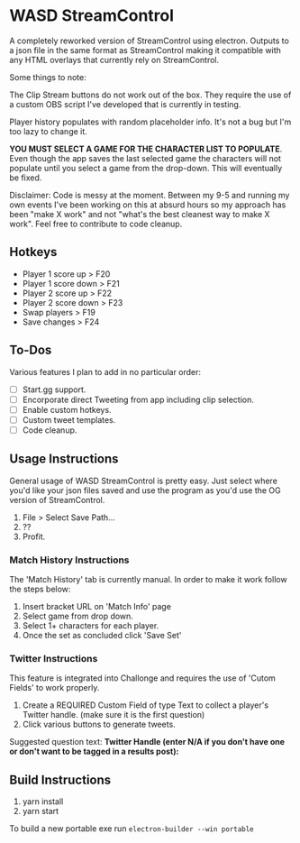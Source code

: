 # WASD StreamControl
A completely reworked version of StreamControl using electron. Outputs to a json file in the same format as StreamControl making it compatible with any HTML overlays that currently rely on StreamControl.

Some things to note:

The Clip Stream buttons do not work out of the box. They require the use of a custom OBS script I've developed that is currently in testing.

Player history populates with random placeholder info. It's not a bug but I'm too lazy to change it.

**YOU MUST SELECT A GAME FOR THE CHARACTER LIST TO POPULATE**. Even though the app saves the last selected game the characters will not populate until you select a game from the drop-down. This will eventually be fixed.

Disclaimer: Code is messy at the moment. Between my 9-5 and running my own events I've been working on this at absurd hours so my approach has been "make X work" and not "what's the best cleanest way to make X work". Feel free to contribute to code cleanup.

## Hotkeys
* Player 1 score up > F20
* Player 1 score down > F21
* Player 2 score up > F22
* Player 2 score down > F23
* Swap players > F19
* Save changes  > F24

## To-Dos
Various features I plan to add in no particular order:
- [ ] Start.gg support.
- [ ] Encorporate direct Tweeting from app including clip selection.
- [ ] Enable custom hotkeys.
- [ ] Custom tweet templates.
- [ ] Code cleanup.

## Usage Instructions
General usage of WASD StreamControl is pretty easy. Just select where you'd like your json files saved and use the program as you'd use the OG version of StreamControl.
1. File > Select Save Path...
2. ??
3. Profit.

### Match History Instructions
The 'Match History' tab is currently manual. In order to make it work follow the steps below:
1. Insert bracket URL on 'Match Info' page
2. Select game from drop down.
3. Select 1+ characters for each player.
4. Once the set as concluded click 'Save Set'

### Twitter Instructions
This feature is integrated into Challonge and requires the use of 'Cutom Fields' to work properly.
1. Create a REQUIRED Custom Field of type Text to collect a player's Twitter handle. (make sure it is the first question)
2. Click various buttons to generate tweets.

Suggested question text: **Twitter Handle (enter N/A if you don't have one or don't want to be tagged in a results post):**

## Build Instructions
1. yarn install
2. yarn start

To build a new portable exe run ```electron-builder --win portable```
